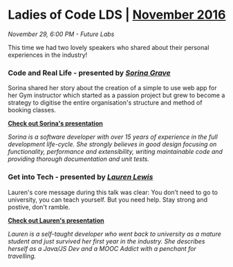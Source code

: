 # Ladies of Code LDS | [November 2016](https://www.meetup.com/Ladies-of-Code-Leeds/events/234722927/)

_November 29, 6:00 PM - Future Labs_

This time we had two lovely speakers who shared about their personal experiences in the industry!


### Code and Real Life - presented by [_Sorina Grave_](https://github.com/sorinagrave)

Sorina shared her story about the creation of a simple to use web app for her Gym instructor which started as a passion project but grew to become a strategy to digitise the entire organisation's structure and method of booking classes.

[**Check out Sorina's presentation**](https://drive.google.com/open?id=0B8xlKnMKt5jNbllTNUh4Wk9NSDA)

_Sorina is a software developer with over 15 years of experience in the full development life-cycle. She strongly believes in good design focusing on functionality, performance and extensibility, writing maintainable code and providing thorough documentation and unit tests._


### Get into Tech - presented by [_Lauren Lewis_](https://twitter.com/lori_lew)

Lauren's core message during this talk was clear: You don’t need to go to university, you can teach yourself. But you need help. Stay strong and postive, don't ramble.

[**Check out Lauren's presentation**](https://drive.google.com/open?id=1jlf9bng-VrfAXGzNJWiyK5IXepbS7efbFY7opC1Wi4c)

_Lauren is a self-taught developer who went back to university as a mature student and just survived her first year in the industry. She describes herself as a Java/JS Dev and a MOOC Addict with a penchant for travelling._

